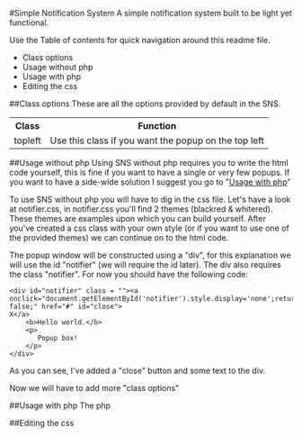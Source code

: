 #Simple Notification System
A simple notification system built to be light yet functional.

Use the Table of contents for quick navigation around this readme file.

<ul>
	<li>Class options</li>
    <li>Usage without php</li>
    <li>Usage with php</li>
    <li>Editing the css</li>
</ul>

##Class options
These are all the options provided by default in the SNS.

<table>
	<tr>
		<th>Class</th>
        <th>Function</th>
    </tr>
    <tr>
    	<td>topleft</td>
        <td>Use this class if you want the popup on the top left</td>
    </tr>
    
    
</table>


##Usage without php
Using SNS without php requires you to write the html code yourself, this is fine if you want to have a single or very few popups. If you want to have a side-wide solution I suggest you go to "<a href = "#usagephp">Usage with php</a>"

To use SNS without php you will have to dig in the css file.
Let's have a look at notifier.css, in notifier.css you'll find 2 themes (blackred & whitered). These themes are examples upon which you can build yourself.
After you've created a css class with your own style (or if you want to use one of the provided themes) we can continue on to the html code.

The popup window will be constructed using a "div", for this explanation we will use the id "notifier" (we will require the id later). The div also requires the class "notifier". For now you should have the following code:
```
<div id="notifier" class = ""><a onclick="document.getElementById('notifier').style.display='none';return false;" href="#" id="close">
X</a>
    <b>Hello world.</b>
    <p>
       Popup box!
    </p>
</div>
```
As you can see, I've added a "close" button and some text to the div.

Now we will have to add more "class options"



<a name = "usagephp"></a>
##Usage with php
The php

##Editing the css


